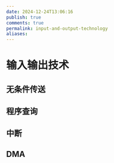 ```yaml
---
date: 2024-12-24T13:06:16
publish: true
comments: true
permalink: input-and-output-technology
aliases:
---
```


# 输入输出技术

## 无条件传送

## 程序查询

## 中断

## DMA
